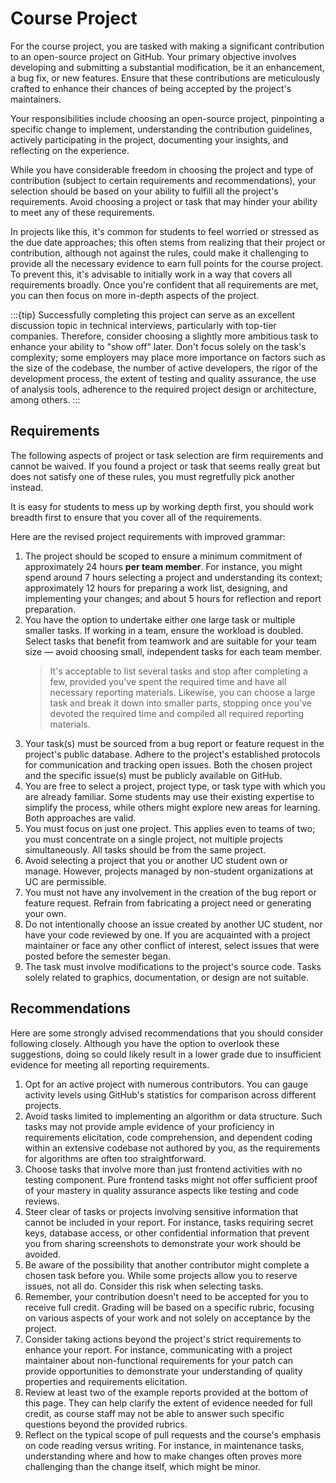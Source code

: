 # Course Project

For the course project, you are tasked with making a significant contribution to an open-source project on GitHub. Your primary objective involves developing and submitting a substantial modification, be it an enhancement, a bug fix, or new features. Ensure that these contributions are meticulously crafted to enhance their chances of being accepted by the project's maintainers.

Your responsibilities include choosing an open-source project, pinpointing a specific change to implement, understanding the contribution guidelines, actively participating in the project, documenting your insights, and reflecting on the experience.

While you have considerable freedom in choosing the project and type of contribution (subject to certain requirements and recommendations), your selection should be based on your ability to fulfill all the project's requirements. Avoid choosing a project or task that may hinder your ability to meet any of these requirements.

In projects like this, it's common for students to feel worried or stressed as the due date approaches; this often stems from realizing that their project or contribution, although not against the rules, could make it challenging to provide all the necessary evidence to earn full points for the course project.  To prevent this, it's advisable to initially work in a way that covers all requirements broadly. Once you're confident that all requirements are met, you can then focus on more in-depth aspects of the project.

:::{tip}
Successfully completing this project can serve as an excellent discussion topic in technical interviews, particularly with top-tier companies. Therefore, consider choosing a slightly more ambitious task to enhance your ability to "show off" later. Don't focus solely on the task's complexity; some employers may place more importance on factors such as the size of the codebase, the number of active developers, the rigor of the development process, the extent of testing and quality assurance, the use of analysis tools, adherence to the required project design or architecture, among others.
:::

## Requirements

The following aspects of project or task selection are firm requirements and cannot be waived. If you found a project or task that seems really great but does not satisfy one of these rules, you must regretfully pick another instead. 

It is easy for students to mess up by working depth first, you should work breadth first to ensure that you cover all of the requirements.

Here are the revised project requirements with improved grammar:

1. The project should be scoped to ensure a minimum commitment of approximately 24 hours **per team member**. For instance, you might spend around 7 hours selecting a project and understanding its context; approximately 12 hours for preparing a work list, designing, and implementing your changes; and about 5 hours for reflection and report preparation.
2. You have the option to undertake either one large task or multiple smaller tasks. If working in a team, ensure the workload is doubled. Select tasks that benefit from teamwork and are suitable for your team size — avoid choosing small, independent tasks for each team member.
   > It's acceptable to list several tasks and stop after completing a few, provided you've spent the required time and have all necessary reporting materials.
   > Likewise, you can choose a large task and break it down into smaller parts, stopping once you've devoted the required time and compiled all required reporting materials.
3. Your task(s) must be sourced from a bug report or feature request in the project's public database. Adhere to the project's established protocols for communication and tracking open issues. Both the chosen project and the specific issue(s) must be publicly available on GitHub.
4. You are free to select a project, project type, or task type with which you are already familiar. Some students may use their existing expertise to simplify the process, while others might explore new areas for learning. Both approaches are valid.
5. You must focus on just one project. This applies even to teams of two; you must concentrate on a single project, not multiple projects simultaneously. All tasks should be from the same project.
6. Avoid selecting a project that you or another UC student own or manage. However, projects managed by non-student organizations at UC are permissible.
7. You must not have any involvement in the creation of the bug report or feature request. Refrain from fabricating a project need or generating your own.
8. Do not intentionally choose an issue created by another UC student, nor have your code reviewed by one. If you are acquainted with a project maintainer or face any other conflict of interest, select issues that were posted before the semester began.
9. The task must involve modifications to the project's source code. Tasks solely related to graphics, documentation, or design are not suitable.


## Recommendations

Here are some strongly advised recommendations that you should consider following closely. Although you have the option to overlook these suggestions, doing so could likely result in a lower grade due to insufficient evidence for meeting all reporting requirements.

1. Opt for an active project with numerous contributors. You can gauge activity levels using GitHub's statistics for comparison across different projects.
2. Avoid tasks limited to implementing an algorithm or data structure. Such tasks may not provide ample evidence of your proficiency in requirements elicitation, code comprehension, and dependent coding within an extensive codebase not authored by you, as the requirements for algorithms are often too straightforward.
3. Choose tasks that involve more than just frontend activities with no testing component. Pure frontend tasks might not offer sufficient proof of your mastery in quality assurance aspects like testing and code reviews.
4. Steer clear of tasks or projects involving sensitive information that cannot be included in your report. For instance, tasks requiring secret keys, database access, or other confidential information that prevent you from sharing screenshots to demonstrate your work should be avoided.
5. Be aware of the possibility that another contributor might complete a chosen task before you. While some projects allow you to reserve issues, not all do. Consider this risk when selecting tasks.
6. Remember, your contribution doesn't need to be accepted for you to receive full credit. Grading will be based on a specific rubric, focusing on various aspects of your work and not solely on acceptance by the project.
7. Consider taking actions beyond the project's strict requirements to enhance your report. For instance, communicating with a project maintainer about non-functional requirements for your patch can provide opportunities to demonstrate your understanding of quality properties and requirements elicitation.
8. Review at least two of the example reports provided at the bottom of this page. They can help clarify the extent of evidence needed for full credit, as course staff may not be able to answer such specific questions beyond the provided rubrics.
9. Reflect on the typical scope of pull requests and the course's emphasis on code reading versus writing. For instance, in maintenance tasks, understanding where and how to make changes often proves more challenging than the change itself, which might be minor.


[](https://opensource.guide/how-to-contribute/)

